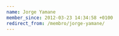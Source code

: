 ```yaml
---
name: Jorge Yamane
member_since: 2012-03-23 14:34:58 +0100
redirect_from: /membro/jorge-yamane/
---
```


